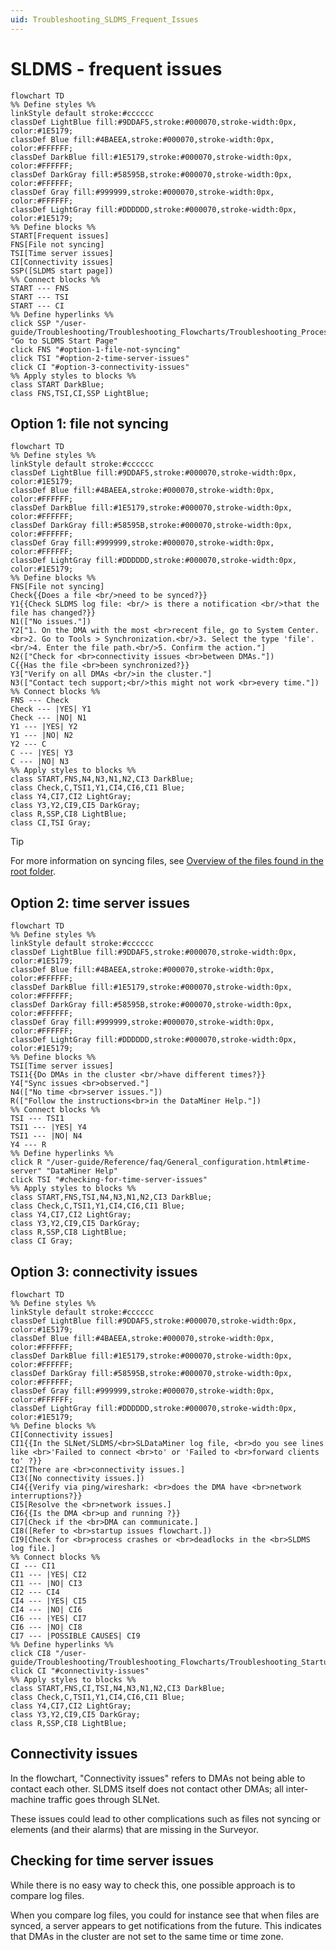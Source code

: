 ```yaml
---
uid: Troubleshooting_SLDMS_Frequent_Issues
---
```


# SLDMS - frequent issues

```mermaid
flowchart TD
%% Define styles %%
linkStyle default stroke:#cccccc
classDef LightBlue fill:#9DDAF5,stroke:#000070,stroke-width:0px, color:#1E5179;
classDef Blue fill:#4BAEEA,stroke:#000070,stroke-width:0px, color:#FFFFFF;
classDef DarkBlue fill:#1E5179,stroke:#000070,stroke-width:0px, color:#FFFFFF;
classDef DarkGray fill:#58595B,stroke:#000070,stroke-width:0px, color:#FFFFFF;
classDef Gray fill:#999999,stroke:#000070,stroke-width:0px, color:#FFFFFF;
classDef LightGray fill:#DDDDDD,stroke:#000070,stroke-width:0px, color:#1E5179;
%% Define blocks %%
START[Frequent issues]
FNS[File not syncing]
TSI[Time server issues]
CI[Connectivity issues]
SSP([SLDMS start page])
%% Connect blocks %%
START --- FNS
START --- TSI
START --- CI
%% Define hyperlinks %%
click SSP "/user-guide/Troubleshooting/Troubleshooting_Flowcharts/Troubleshooting_Process_Identification/Communication_processes/Troubleshooting_SLDMS_exe.html" "Go to SLDMS Start Page"
click FNS "#option-1-file-not-syncing"
click TSI "#option-2-time-server-issues"
click CI "#option-3-connectivity-issues"
%% Apply styles to blocks %%
class START DarkBlue;
class FNS,TSI,CI,SSP LightBlue;

```

## Option 1: file not syncing

```mermaid
flowchart TD
%% Define styles %%
linkStyle default stroke:#cccccc
classDef LightBlue fill:#9DDAF5,stroke:#000070,stroke-width:0px, color:#1E5179;
classDef Blue fill:#4BAEEA,stroke:#000070,stroke-width:0px, color:#FFFFFF;
classDef DarkBlue fill:#1E5179,stroke:#000070,stroke-width:0px, color:#FFFFFF;
classDef DarkGray fill:#58595B,stroke:#000070,stroke-width:0px, color:#FFFFFF;
classDef Gray fill:#999999,stroke:#000070,stroke-width:0px, color:#FFFFFF;
classDef LightGray fill:#DDDDDD,stroke:#000070,stroke-width:0px, color:#1E5179;
%% Define blocks %%
FNS[File not syncing]
Check{{Does a file <br/>need to be synced?}}
Y1{{Check SLDMS log file: <br/> is there a notification <br/>that the file has changed?}}
N1(["No issues."])
Y2["1. On the DMA with the most <br>recent file, go to System Center.<br>2. Go to Tools > Synchronization.<br/>3. Select the type 'file'.<br/>4. Enter the file path.<br/>5. Confirm the action."]
N2(["Check for <br>connectivity issues <br>between DMAs."])
C{{Has the file <br>been synchronized?}}
Y3["Verify on all DMAs <br/>in the cluster."]
N3(["Contact tech support;<br/>this might not work <br>every time."])
%% Connect blocks %%
FNS --- Check
Check --- |YES| Y1
Check --- |NO| N1
Y1 --- |YES| Y2
Y1 --- |NO| N2
Y2 --- C
C --- |YES| Y3
C --- |NO| N3
%% Apply styles to blocks %%
class START,FNS,N4,N3,N1,N2,CI3 DarkBlue;
class Check,C,TSI1,Y1,CI4,CI6,CI1 Blue;
class Y4,CI7,CI2 LightGray;
class Y3,Y2,CI9,CI5 DarkGray;
class R,SSP,CI8 LightBlue;
class CI,TSI Gray;
```

> [!TIP]
> For more information on syncing files, see [Overview of the files found in the root folder](xref:Overview_of_the_files_found_in_the_root_folder).

## Option 2: time server issues

```mermaid
flowchart TD
%% Define styles %%
linkStyle default stroke:#cccccc
classDef LightBlue fill:#9DDAF5,stroke:#000070,stroke-width:0px, color:#1E5179;
classDef Blue fill:#4BAEEA,stroke:#000070,stroke-width:0px, color:#FFFFFF;
classDef DarkBlue fill:#1E5179,stroke:#000070,stroke-width:0px, color:#FFFFFF;
classDef DarkGray fill:#58595B,stroke:#000070,stroke-width:0px, color:#FFFFFF;
classDef Gray fill:#999999,stroke:#000070,stroke-width:0px, color:#FFFFFF;
classDef LightGray fill:#DDDDDD,stroke:#000070,stroke-width:0px, color:#1E5179;
%% Define blocks %%
TSI[Time server issues]
TSI1{{Do DMAs in the cluster <br/>have different times?}}
Y4["Sync issues <br>observed."]
N4(["No time <br>server issues."])
R(["Follow the instructions<br>in the DataMiner Help."])
%% Connect blocks %%
TSI --- TSI1
TSI1 --- |YES| Y4
TSI1 --- |NO| N4
Y4 --- R
%% Define hyperlinks %%
click R "/user-guide/Reference/faq/General_configuration.html#time-server" "DataMiner Help"
click TSI "#checking-for-time-server-issues"
%% Apply styles to blocks %%
class START,FNS,TSI,N4,N3,N1,N2,CI3 DarkBlue;
class Check,C,TSI1,Y1,CI4,CI6,CI1 Blue;
class Y4,CI7,CI2 LightGray;
class Y3,Y2,CI9,CI5 DarkGray;
class R,SSP,CI8 LightBlue;
class CI Gray;
```

## Option 3: connectivity issues

```mermaid
flowchart TD
%% Define styles %%
linkStyle default stroke:#cccccc
classDef LightBlue fill:#9DDAF5,stroke:#000070,stroke-width:0px, color:#1E5179;
classDef Blue fill:#4BAEEA,stroke:#000070,stroke-width:0px, color:#FFFFFF;
classDef DarkBlue fill:#1E5179,stroke:#000070,stroke-width:0px, color:#FFFFFF;
classDef DarkGray fill:#58595B,stroke:#000070,stroke-width:0px, color:#FFFFFF;
classDef Gray fill:#999999,stroke:#000070,stroke-width:0px, color:#FFFFFF;
classDef LightGray fill:#DDDDDD,stroke:#000070,stroke-width:0px, color:#1E5179;
%% Define blocks %%
CI[Connectivity issues]
CI1{{In the SLNet/SLDMS/<br>SLDataMiner log file, <br>do you see lines like <br>'Failed to connect <br>to' or 'Failed to <br>forward clients to' ?}}
CI2[There are <br>connectivity issues.]
CI3([No connectivity issues.])
CI4{{Verify via ping/wireshark: <br>does the DMA have <br>network interruptions?}}
CI5[Resolve the <br>network issues.]
CI6{{Is the DMA <br>up and running ?}}
CI7[Check if the <br>DMA can communicate.]
CI8([Refer to <br>startup issues flowchart.])
CI9[Check for <br>process crashes or <br>deadlocks in the <br>SLDMS log file.]
%% Connect blocks %%
CI --- CI1
CI1 --- |YES| CI2
CI1 --- |NO| CI3
CI2 --- CI4
CI4 --- |YES| CI5
CI4 --- |NO| CI6
CI6 --- |YES| CI7
CI6 --- |NO| CI8
CI7 --- |POSSIBLE CAUSES| CI9
%% Define hyperlinks %%
click CI8 "/user-guide/Troubleshooting/Troubleshooting_Flowcharts/Troubleshooting_Startup_Issues.html"
click CI "#connectivity-issues"
%% Apply styles to blocks %%
class START,FNS,CI,TSI,N4,N3,N1,N2,CI3 DarkBlue;
class Check,C,TSI1,Y1,CI4,CI6,CI1 Blue;
class Y4,CI7,CI2 LightGray;
class Y3,Y2,CI9,CI5 DarkGray;
class R,SSP,CI8 LightBlue;
```

## Connectivity issues

In the flowchart, "Connectivity issues" refers to DMAs not being able to contact each other. SLDMS itself does not contact other DMAs; all inter-machine traffic goes through SLNet.

These issues could lead to other complications such as files not syncing or elements (and their alarms) that are missing in the Surveyor.

## Checking for time server issues

While there is no easy way to check this, one possible approach is to compare log files.

When you compare log files, you could for instance see that when files are synced, a server appears to get notifications from the future. This indicates that DMAs in the cluster are not set to the same time or time zone.
